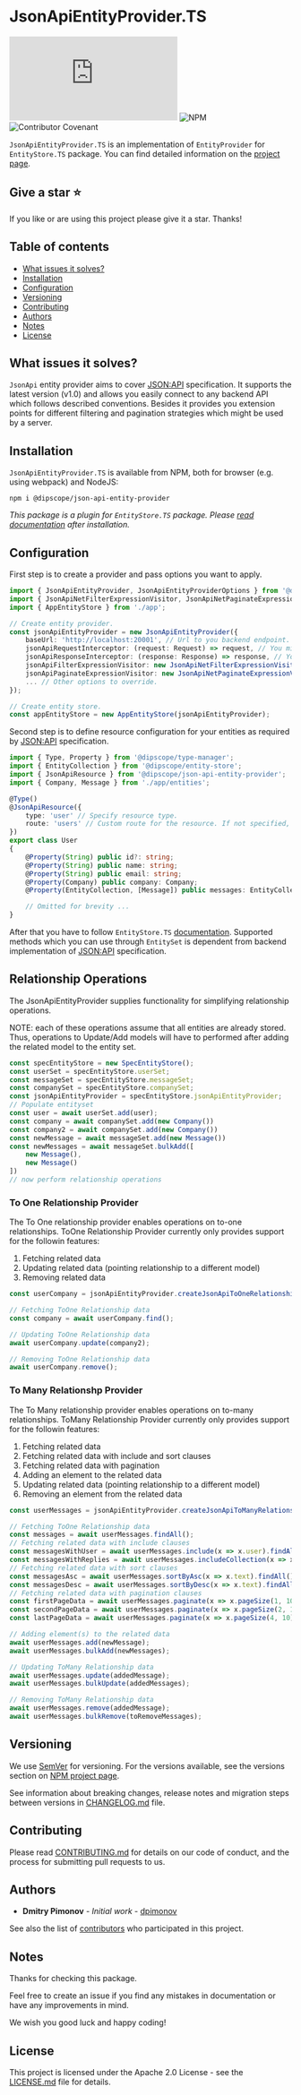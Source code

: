 # JsonApiEntityProvider.TS

![GitHub](https://img.shields.io/github/license/dipscope/JsonApiEntityProvider.TS) ![NPM](https://img.shields.io/npm/v/@dipscope/json-api-entity-provider) ![Contributor Covenant](https://img.shields.io/badge/Contributor%20Covenant-2.1-4baaaa.svg)

`JsonApiEntityProvider.TS` is an implementation of `EntityProvider` for `EntityStore.TS` package. You can find detailed information on the [project page](https://github.com/dipscope/EntityStore.TS).

## Give a star :star:

If you like or are using this project please give it a star. Thanks!

## Table of contents

* [What issues it solves?](#what-issues-it-solves)
* [Installation](#installation)
* [Configuration](#configuration)
* [Versioning](#versioning)
* [Contributing](#contributing)
* [Authors](#authors)
* [Notes](#notes)
* [License](#license)

## What issues it solves?

`JsonApi` entity provider aims to cover [JSON:API](https://jsonapi.org) specification. It supports the latest version (v1.0) and allows you easily connect to any backend API which follows described conventions. Besides it provides you extension points for different filtering and pagination strategies which might be used by a server.

## Installation

`JsonApiEntityProvider.TS` is available from NPM, both for browser (e.g. using webpack) and NodeJS:

```
npm i @dipscope/json-api-entity-provider
```

_This package is a plugin for `EntityStore.TS` package. Please [read documentation](https://github.com/dipscope/EntityStore.TS) after installation._

## Configuration

First step is to create a provider and pass options you want to apply.

```typescript
import { JsonApiEntityProvider, JsonApiEntityProviderOptions } from '@dipscope/json-api-entity-provider';
import { JsonApiNetFilterExpressionVisitor, JsonApiNetPaginateExpressionVisitor } from '@dipscope/json-api-entity-provider';
import { AppEntityStore } from './app';

// Create entity provider.
const jsonApiEntityProvider = new JsonApiEntityProvider({
    baseUrl: 'http://localhost:20001', // Url to you backend endpoint.
    jsonApiRequestInterceptor: (request: Request) => request, // You might intercept requests by adding headers. 
    jsonApiResponseInterceptor: (response: Response) => response, // You might intercept response by logging errors. 
    jsonApiFilterExpressionVisitor: new JsonApiNetFilterExpressionVisitor(), // You might override filtering strategy used by a server.
    jsonApiPaginateExpressionVisitor: new JsonApiNetPaginateExpressionVisitor(), // You might override pagination strategy used by a server.
    ... // Other options to override.
});

// Create entity store.
const appEntityStore = new AppEntityStore(jsonApiEntityProvider);
```

Second step is to define resource configuration for your entities as required by [JSON:API](https://jsonapi.org) specification.

```typescript
import { Type, Property } from '@dipscope/type-manager';
import { EntityCollection } from '@dipscope/entity-store';
import { JsonApiResource } from '@dipscope/json-api-entity-provider';
import { Company, Message } from './app/entities';

@Type()
@JsonApiResource({
    type: 'user' // Specify resource type.
    route: 'users' // Custom route for the resource. If not specified, the value of `type` will be used.
})
export class User
{
    @Property(String) public id?: string;
    @Property(String) public name: string;
    @Property(String) public email: string;
    @Property(Company) public company: Company;
    @Property(EntityCollection, [Message]) public messages: EntityCollection<Message>;

    // Omitted for brevity ...
}
```

After that you have to follow `EntityStore.TS` [documentation](https://github.com/dipscope/EntityStore.TS). Supported methods which you can use through `EntitySet` is dependent from backend implementation of [JSON:API](https://jsonapi.org) specification.

## Relationship Operations
The JsonApiEntityProvider supplies functionality for simplifying relationship operations.

NOTE: each of these operations assume that all entities are already stored.
Thus, operations to Update/Add models will have to performed after adding the related model to the entity set.
```typescript
const specEntityStore = new SpecEntityStore();
const userSet = specEntityStore.userSet;
const messageSet = specEntityStore.messageSet;
const companySet = specEntityStore.companySet;
const jsonApiEntityProvider = specEntityStore.jsonApiEntityProvider;
// Populate entityset
const user = await userSet.add(user);
const company = await companySet.add(new Company())
const company2 = await companySet.add(new Company())
const newMessage = await messageSet.add(new Message())
const newMessages = await messageSet.bulkAdd([
    new Message(),
    new Message()
])
// now perform relationship operations
```

### To One Relationship Provider
The To One relationship provider enables operations on to-one relationships.
ToOne Relationship Provider currently only provides support for the followin features:
1. Fetching related data
2. Updating related data (pointing relationship to a different model)
3. Removing related data
```typescript
const userCompany = jsonApiEntityProvider.createJsonApiToOneRelationship(userSet, user, u => u.company);

// Fetching ToOne Relationship data
const company = await userCompany.find();

// Updating ToOne Relationship data
await userCompany.update(company2);

// Removing ToOne Relationship data
await userCompany.remove();
```

### To Many Relationshp Provider
The To Many relationship provider enables operations on to-many relationships.
ToMany Relationship Provider currently only provides support for the followin features:
1. Fetching related data
2. Fetching related data with include and sort clauses
3. Fetching related data with pagination
3. Adding an element to the related data
2. Updating related data (pointing relationship to a different model)
3. Removing an element from the related data
```typescript
const userMessages = jsonApiEntityProvider.createJsonApiToManyRelationship(userSet, user, u => u.messages);

// Fetching ToOne Relationship data
const messages = await userMessages.findAll();
// Fetching related data with include clauses
const messagesWithUser = await userMessages.include(x => x.user).findAll();
const messagesWithReplies = await userMessages.includeCollection(x => x.messages).findOne();
// Fetching related data with sort clauses
const messagesAsc = await userMessages.sortByAsc(x => x.text).findAll();
const messagesDesc = await userMessages.sortByDesc(x => x.text).findAll();
// Fetching related data with pagination clauses
const firstPageData = await userMessages.paginate(x => x.pageSize(1, 10)).findAll();
const secondPageData = await userMessages.paginate(x => x.pageSize(2, 10)).findAll();
const lastPageData = await userMessages.paginate(x => x.pageSize(4, 10)).findAll();

// Adding element(s) to the related data
await userMessages.add(newMessage);
await userMessages.bulkAdd(newMessages);

// Updating ToMany Relationship data
await userMessages.update(addedMessage);
await userMessages.bulkUpdate(addedMessages);

// Removing ToMany Relationship data
await userMessages.remove(addedMessage);
await userMessages.bulkRemove(toRemoveMessages);
```

## Versioning

We use [SemVer](http://semver.org) for versioning. For the versions available, see the versions section on [NPM project page](https://www.npmjs.com/package/@dipscope/json-api-entity-provider).

See information about breaking changes, release notes and migration steps between versions in [CHANGELOG.md](https://github.com/dipscope/JsonApiEntityProvider.TS/blob/main/CHANGELOG.md) file.

## Contributing

Please read [CONTRIBUTING.md](https://github.com/dipscope/JsonApiEntityProvider.TS/blob/main/CONTRIBUTING.md) for details on our code of conduct, and the process for submitting pull requests to us.

## Authors

* **Dmitry Pimonov** - *Initial work* - [dpimonov](https://github.com/dpimonov)

See also the list of [contributors](https://github.com/dipscope/JsonApiEntityProvider.TS/contributors) who participated in this project.

## Notes

Thanks for checking this package.

Feel free to create an issue if you find any mistakes in documentation or have any improvements in mind.

We wish you good luck and happy coding!

## License

This project is licensed under the Apache 2.0 License - see the [LICENSE.md](https://github.com/dipscope/JsonApiEntityProvider.TS/blob/main/LICENSE.md) file for details.
